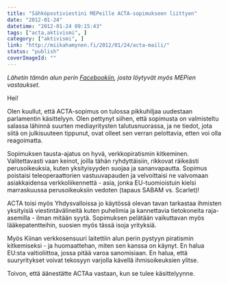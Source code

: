 ```yaml
---
title: "Sähköpostiviestini MEPeille ACTA-sopimukseen liittyen"
date: "2012-01-24"
datetime: "2012-01-24 09:15:43"
tags: ["acta,aktivismi", ]
category: ["aktivismi", ]
link: "http://miikahamynen.fi/2012/01/24/acta-maili/"
status: "publish"
coverImageId: ""
---
```


_Lähetin tämän alun perin [Facebookiin](https://www.facebook.com/notes/miika-hämynen/sähköpostiviestini-mepeille-acta-sopimukseen-liittyen/10150599287487559), josta löytyvät myös MEPien vastaukset._

Hei!

Olen kuullut, että ACTA-sopimus on tulossa pikkuhiljaa uudestaan parlamentin käsittelyyn. Olen pettynyt siihen, että sopimusta on valmisteltu salassa lähinnä suurten mediayritysten talutusnuorassa, ja ne tiedot, jota siitä on julkisuuteen tippunut, ovat olleet sen verran pelottavia, etten voi olla reagoimatta.

Sopimuksen tausta-ajatus on hyvä, verkkopiratismin kitkeminen. Valitettavasti vaan keinot, joilla tähän ryhdyttäisiin, rikkovat räikeästi perusoikeuksia, kuten yksityisyyden suojaa ja sananvapautta. Sopimus poistaisi teleoperaattorien vastuuvapauden ja velvoittaisi ne valvomaan asiakkaidensa verkkoliikennettä - asia, jonka EU-tuomioistuin kielsi marraskuussa perusoikeuksiin vedoten (tapaus SABAM vs. Scarlet)!

ACTA toisi myös Yhdysvalloissa jo käytössä olevan tavan tarkastaa ihmisten yksityisiä viestintävälineitä kuten puhelimia ja kannettavia tietokoneita raja-asemilla - ilman mitään syytä. Sopimuksen pelätään vaikuttavan myös lääkepatentteihin, suosien myös tässä isoja yrityksiä.

Myös Kiinan verkkosensuuri laitettiin alun perin pystyyn piratismin kitkemiseksi - ja huomaattehan, miten sen kanssa on käynyt. En halua EU:sta valtioliittoa, jossa pitää varoa sanomisiaan. En halua, että suuryritykset voivat tekosyyn varjolla kävellä ihmisoikeuksien ylitse.

Toivon, että äänestätte ACTAa vastaan, kun se tulee käsittelyynne.

